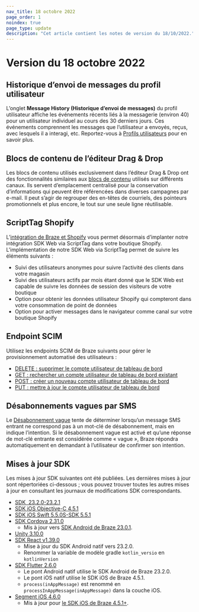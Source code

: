 ```yaml
---
nav_title: 18 octobre 2022
page_order: 1
noindex: true
page_type: update
description: "Cet article contient les notes de version du 18/10/2022."
---
```


# Version du 18 octobre 2022

## Historique d’envoi de messages du profil utilisateur

L’onglet **Message History (Historique d’envoi de messages)** du profil utilisateur affiche les événements récents liés à la messagerie (environ 40) pour un utilisateur individuel au cours des 30 derniers jours. Ces événements comprennent les messages que l’utilisateur a envoyés, reçus, avec lesquels il a interagi, etc. Reportez-vous à [Profils utilisateurs]({{site.baseurl}}/user_guide/engagement_tools/segments/user_profiles/#messaging-history-tab) pour en savoir plus. 

## Blocs de contenu de l’éditeur Drag & Drop

Les blocs de contenu utilisés exclusivement dans l’éditeur Drag & Drop ont des fonctionnalités similaires aux [blocs de contenu]({{site.baseurl}}/user_guide/engagement_tools/templates_and_media/content_blocks/) utilisés sur différents canaux. Ils servent d’emplacement centralisé pour la conservation d’informations qui peuvent être référencées dans diverses campagnes par e-mail. Il peut s’agir de regrouper des en-têtes de courriels, des pointeurs promotionnels et plus encore, le tout sur une seule ligne réutilisable.

## ScriptTag Shopify

L’[intégration de Braze et Shopify]({{site.baseurl}}/partners/message_orchestration/channel_extensions/ecommerce/shopify) vous permet désormais d’implanter notre intégration SDK Web via ScriptTag dans votre boutique Shopify. L'implémentation de notre SDK Web via ScriptTag permet de suivre les éléments suivants :
- Suivi des utilisateurs anonymes pour suivre l’activité des clients dans votre magasin
- Suivi des utilisateurs actifs par mois étant donné que le SDK Web est capable de suivre les données de session des visiteurs de votre boutique
- Option pour obtenir les données utilisateur Shopify qui compteront dans votre consommation de point de données
- Option pour activer messages dans le navigateur comme canal sur votre boutique Shopify

## Endpoint SCIM

Utilisez les endpoints SCIM de Braze suivants pour gérer le provisionnement automatisé des utilisateurs :
- [DELETE : supprimer le compte utilisateur de tableau de bord]({{site.baseurl}}/api/endpoints/scim/delete_existing_dashboard_user/)
- [GET : rechercher un compte utilisateur de tableau de bord existant]({{site.baseurl}}/api/endpoints/scim/get_see_user_account_information/)
- [POST : créer un nouveau compte utilisateur de tableau de bord]({{site.baseurl}}/api/endpoints/scim/post_create_user_account/)
- [PUT : mettre à jour le compte utilisateur de tableau de bord]({{site.baseurl}}/api/endpoints/scim/put_update_existing_user_account/)

## Désabonnements vagues par SMS

Le [Désabonnement vague]({{site.baseurl}}/user_guide/message_building_by_channel/sms/keywords/fuzzy_opt_out#fuzzy-opt-out) tente de déterminer lorsqu’un message SMS entrant ne correspond pas à un mot-clé de désabonnement, mais en indique l’intention. Si le désabonnement vague est activé et qu’une réponse de mot-clé entrante est considérée comme « vague », Braze répondra automatiquement en demandant à l’utilisateur de confirmer son intention.

## Mises à jour SDK

Les mises à jour SDK suivantes ont été publiées. Les dernières mises à jour sont répertoriées ci-dessous ; vous pouvez trouver toutes les autres mises à jour en consultant les journaux de modifications SDK correspondants.

- [SDK  23.2.0-23.2.1](https://github.com/braze-inc/braze-android-sdk/blob/master/CHANGELOG.md#2321)
- [SDK iOS Objective-C 4.5.1](https://github.com/Appboy/appboy-ios-sdk/blob/master/CHANGELOG.md#451)
- [SDK iOS Swift 5.5.0S-SDK 5.5.1](https://github.com/braze-inc/braze-swift-sdk/blob/main/CHANGELOG.md#550)
- [SDK Cordova 2.31.0](https://github.com/Appboy/appboy-cordova-sdk/blob/master/CHANGELOG.md#2310)
  - Mis à jour vers [SDK Android de Braze 23.0.1](https://github.com/braze-inc/braze-android-sdk/releases/tag/v23.0.1).
- [Unity 3.10.0](https://github.com/Appboy/appboy-unity-sdk/blob/master/CHANGELOG.md#3100)
- [SDK React v1.39.0](https://github.com/braze-inc/braze-react-native-sdk/blob/master/CHANGELOG.md#1400)
  - Mise à jour du SDK Android natif vers 23.2.0.
  - Renommer la variable de modèle gradle `kotlin_versio` en `kotlinVersion`
- [SDK Flutter 2.6.0](https://pub.dev/packages/braze_plugin/changelog#260)
  - Le pont Android natif utilise le SDK Android de Braze 23.2.0.
  - Le pont iOS natif utilise le SDK iOS de Braze 4.5.1.
  - `process(inAppMessage)` est renommé en `processInAppMessage(inAppMessage)` dans la couche iOS.
- [Segment iOS 4.6.0](https://github.com/Appboy/appboy-segment-ios/blob/master/CHANGELOG.md#460)
  - Mis à jour pour [le SDK iOS de Braze 4.5.1+](https://github.com/Appboy/appboy-ios-sdk/blob/master/CHANGELOG.md#451).
